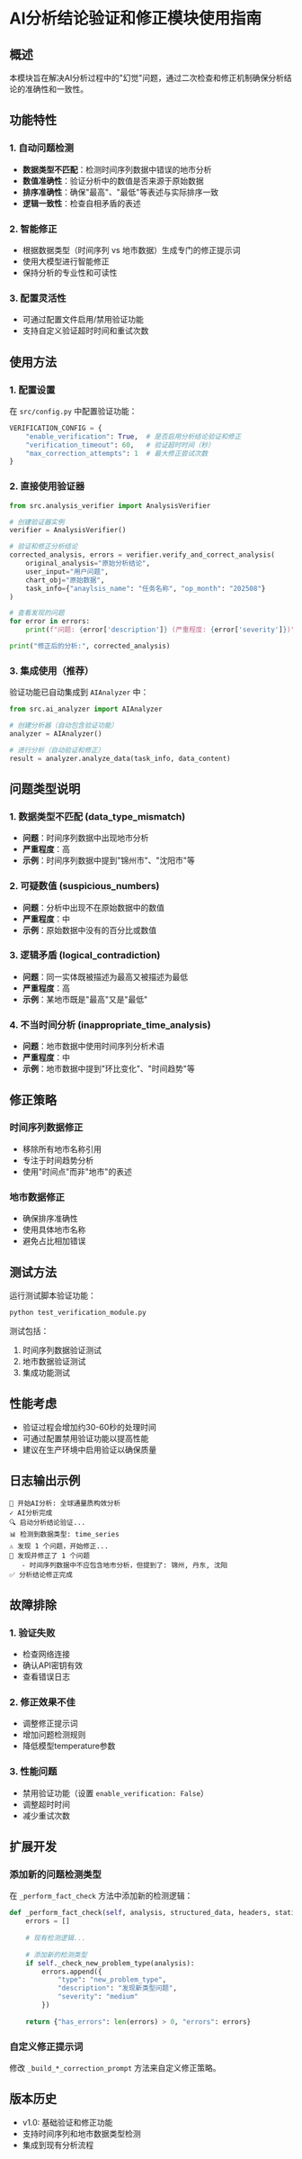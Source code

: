 # AI分析结论验证和修正模块使用指南

## 概述

本模块旨在解决AI分析过程中的"幻觉"问题，通过二次检查和修正机制确保分析结论的准确性和一致性。

## 功能特性

### 1. 自动问题检测
- **数据类型不匹配**：检测时间序列数据中错误的地市分析
- **数值准确性**：验证分析中的数值是否来源于原始数据
- **排序准确性**：确保"最高"、"最低"等表述与实际排序一致
- **逻辑一致性**：检查自相矛盾的表述

### 2. 智能修正
- 根据数据类型（时间序列 vs 地市数据）生成专门的修正提示词
- 使用大模型进行智能修正
- 保持分析的专业性和可读性

### 3. 配置灵活性
- 可通过配置文件启用/禁用验证功能
- 支持自定义验证超时时间和重试次数

## 使用方法

### 1. 配置设置

在 `src/config.py` 中配置验证功能：

```python
VERIFICATION_CONFIG = {
    "enable_verification": True,  # 是否启用分析结论验证和修正
    "verification_timeout": 60,   # 验证超时时间（秒）
    "max_correction_attempts": 1  # 最大修正尝试次数
}
```

### 2. 直接使用验证器

```python
from src.analysis_verifier import AnalysisVerifier

# 创建验证器实例
verifier = AnalysisVerifier()

# 验证和修正分析结论
corrected_analysis, errors = verifier.verify_and_correct_analysis(
    original_analysis="原始分析结论",
    user_input="用户问题",
    chart_obj="原始数据",
    task_info={"anaylsis_name": "任务名称", "op_month": "202508"}
)

# 查看发现的问题
for error in errors:
    print(f"问题: {error['description']} (严重程度: {error['severity']})")

print("修正后的分析:", corrected_analysis)
```

### 3. 集成使用（推荐）

验证功能已自动集成到 `AIAnalyzer` 中：

```python
from src.ai_analyzer import AIAnalyzer

# 创建分析器（自动包含验证功能）
analyzer = AIAnalyzer()

# 进行分析（自动验证和修正）
result = analyzer.analyze_data(task_info, data_content)
```

## 问题类型说明

### 1. 数据类型不匹配 (data_type_mismatch)
- **问题**：时间序列数据中出现地市分析
- **严重程度**：高
- **示例**：时间序列数据中提到"锦州市"、"沈阳市"等

### 2. 可疑数值 (suspicious_numbers)
- **问题**：分析中出现不在原始数据中的数值
- **严重程度**：中
- **示例**：原始数据中没有的百分比或数值

### 3. 逻辑矛盾 (logical_contradiction)
- **问题**：同一实体既被描述为最高又被描述为最低
- **严重程度**：高
- **示例**：某地市既是"最高"又是"最低"

### 4. 不当时间分析 (inappropriate_time_analysis)
- **问题**：地市数据中使用时间序列分析术语
- **严重程度**：中
- **示例**：地市数据中提到"环比变化"、"时间趋势"等

## 修正策略

### 时间序列数据修正
- 移除所有地市名称引用
- 专注于时间趋势分析
- 使用"时间点"而非"地市"的表述

### 地市数据修正
- 确保排序准确性
- 使用具体地市名称
- 避免占比相加错误

## 测试方法

运行测试脚本验证功能：

```bash
python test_verification_module.py
```

测试包括：
1. 时间序列数据验证测试
2. 地市数据验证测试
3. 集成功能测试

## 性能考虑

- 验证过程会增加约30-60秒的处理时间
- 可通过配置禁用验证功能以提高性能
- 建议在生产环境中启用验证以确保质量

## 日志输出示例

```
🤖 开始AI分析: 全球通量质构效分析
✓ AI分析完成
🔍 启动分析结论验证...
📊 检测到数据类型: time_series
⚠️ 发现 1 个问题，开始修正...
🔧 发现并修正了 1 个问题
   - 时间序列数据中不应包含地市分析，但提到了: 锦州, 丹东, 沈阳
✅ 分析结论修正完成
```

## 故障排除

### 1. 验证失败
- 检查网络连接
- 确认API密钥有效
- 查看错误日志

### 2. 修正效果不佳
- 调整修正提示词
- 增加问题检测规则
- 降低模型temperature参数

### 3. 性能问题
- 禁用验证功能（设置 `enable_verification: False`）
- 调整超时时间
- 减少重试次数

## 扩展开发

### 添加新的问题检测类型

在 `_perform_fact_check` 方法中添加新的检测逻辑：

```python
def _perform_fact_check(self, analysis, structured_data, headers, statistics, sort_results, data_type):
    errors = []
    
    # 现有检测逻辑...
    
    # 添加新的检测类型
    if self._check_new_problem_type(analysis):
        errors.append({
            "type": "new_problem_type",
            "description": "发现新类型问题",
            "severity": "medium"
        })
    
    return {"has_errors": len(errors) > 0, "errors": errors}
```

### 自定义修正提示词

修改 `_build_*_correction_prompt` 方法来自定义修正策略。

## 版本历史

- v1.0: 基础验证和修正功能
- 支持时间序列和地市数据类型检测
- 集成到现有分析流程
